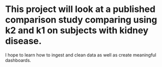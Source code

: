 # This project will look at a published comparison study comparing using k2 and k1 on subjects with kidney disease. 
I hope to learn how to ingest and clean data as well as create meaningful dashboards.
